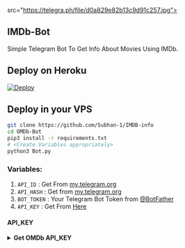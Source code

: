 src="https://telegra.ph/file/d0a829e82b13c9d91c257.jpg"></a></p>

## IMDb-Bot
Simple Telegram Bot To Get Info About Movies Using IMDb.

## Deploy on Heroku
 [![Deploy](https://www.herokucdn.com/deploy/button.svg)](https://heroku.com/deploy)

## Deploy in your VPS

```sh
git clone https://github.com/Subhan-1/IMDB-info
cd OMDb-Bot
pip3 install -r requirements.txt
# <Create Variables appropriately>
python3 Bot.py
```


### Variables:
1. `API_ID` : Get From [my.telegram.org](https://my.telegram.org/)
2. `API_HASH` : Get from [my.telegram.org](https://my.telegram.org)
3. `BOT_TOKEN` : Your Telegram Bot Token from [@BotFather](https://t.me/BotFather)
4. `API_KEY` : Get From [Here](https://github.com/Arun-TG/MovieFy/blob/master/README.md#api_key)

#### API_KEY
<details>
  <summary><b>Get OMDb API_KEY</b></summary>
<br/>

API_KEY

- Go to http://www.omdbapi.com/apikey.aspx
- Choose FREE! (1,000 daily limit)
- Fill your email address.
- You will receive  your API_KEY in your mail.
- Make sure you activate it by clicking the activation link received  in email.

</details>


